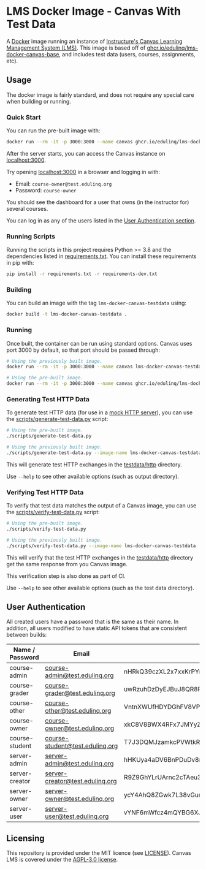 # LMS Docker Image - Canvas With Test Data

A [Docker](https://en.wikipedia.org/wiki/Docker_(software)) image running an instance of
[Instructure's Canvas Learning Management System (LMS)](https://en.wikipedia.org/wiki/Instructure).
This image is based off of [ghcr.io/edulinq/lms-docker-canvas-base](https://github.com/edulinq/lms-docker-canvas-base),
and includes test data (users, courses, assignments, etc).

## Usage

The docker image is fairly standard, and does not require any special care when building or running.

### Quick Start

You can run the pre-built image with:
```sh
docker run --rm -it -p 3000:3000 --name canvas ghcr.io/edulinq/lms-docker-canvas-testdata
```

After the server starts, you can access the Canvas instance on [localhost:3000](http://localhost:3000).

Try opening [localhost:3000](http://localhost:3000) in a browser and logging in with:
 - Email: `course-owner@test.edulinq.org`
 - Password: `course-owner`

You should see the dashboard for a user that owns (in the instructor for) several courses.

You can log in as any of the users listed in the [User Authentication section](#user-authentication).

### Running Scripts

Running the scripts in this project requires Python >= 3.8 and the dependencies listed in [requirements.txt](requirements.txt).
You can install these requirements in pip with:
```sh
pip install -r requirements.txt -r requirements-dev.txt
```

### Building

You can build an image with the tag `lms-docker-canvas-testdata` using:
```sh
docker build -t lms-docker-canvas-testdata .
```

### Running

Once built, the container can be run using standard options.
Canvas uses port 3000 by default, so that port should be passed through:
```sh
# Using the previously built image.
docker run --rm -it -p 3000:3000 --name canvas lms-docker-canvas-testdata

# Using the pre-built image.
docker run --rm -it -p 3000:3000 --name canvas ghcr.io/edulinq/lms-docker-canvas-testdata
```

### Generating Test HTTP Data

To generate test HTTP data (for use in a [mock HTTP server](https://github.com/edulinq/python-utils/blob/main/edq/testing/httpserver.py)),
you can use the [scripts/generate-test-data.py](scripts/generate-test-data.py) script:
```sh
# Using the pre-built image.
./scripts/generate-test-data.py

# Using the previously built image.
./scripts/generate-test-data.py --image-name lms-docker-canvas-testdata
```

This will generate test HTTP exchanges in the [testdata/http](testdata/http) directory.

Use `--help` to see other available options (such as output directory).

### Verifying Test HTTP Data

To verify that test data matches the output of a Canvas image,
you can use the [scripts/verify-test-data.py](scripts/verify-test-data.py) script:
```sh
# Using the pre-built image.
./scripts/verify-test-data.py

# Using the previously built image.
./scripts/verify-test-data.py --image-name lms-docker-canvas-testdata
```

This will verify that the test HTTP exchanges in the [testdata/http](testdata/http) directory
get the same response from you Canvas image.

This verification step is also done as part of CI.

Use `--help` to see other available options (such as the test data directory).

## User Authentication

All created users have a password that is the same as their name.
In addition, all users modified to have static API tokens that are consistent between builds:

| Name / Password | Email                           | API Token                                                        |
|-----------------|---------------------------------|------------------------------------------------------------------|
| course-admin    | course-admin@test.edulinq.org   | nHRkQ39czXL2x7xxKrPYmvtYTyWJCCHCVRMZTfTfZtJZZWXHnkN9UhnCy37XuYeK |
| course-grader   | course-grader@test.edulinq.org  | uwRzuhDzDyEJBuJ8QR8PRTLAZHRU7ErY6aTtACNtB7tHZNVzLLw2AGZTGLQya9YX |
| course-other    | course-other@test.edulinq.org   | VntnXWUfHDYDGhFV8VPmUrMEVuwJ3JeJ898FFDf7DHkGJ7vmrEW3eJx9cuHukh94 |
| course-owner    | course-owner@test.edulinq.org   | xkC8V8BWX4RFx7JMYyZuyDvtDAKRxuGHRxTR268eHzXCPYU46vw89DrBADat4n6U |
| course-student  | course-student@test.edulinq.org | T7J3DQMJzamkcPVWtkRh6zczx7CHEBy3JGJkvEeavcQyVKDGL9MAkveyJyDuAUEL |
| server-admin    | server-admin@test.edulinq.org   | hHKUya4aDV6BnPDuDv8rL7TBFmxmGuBzTMFRrmFfDNaZM4Wy7WQKfufNt9kW9m3W |
| server-creator  | server-creator@test.edulinq.org | R9Z9GhYLrUArnc2cTAeu3Q7fkBhw7CZtuKB8A9eTVhvHWFKWrDVD769GnNzraAGJ |
| server-owner    | server-owner@test.edulinq.org   | ycY4AhQ8ZGwk7L38vGur9HtG2WXevMcRh62eXU8KAfGRuXaXhXZE2wCthWVzRZn2 |
| server-user     | server-user@test.edulinq.org    | vYNF6mWfcz4mQYBG6XJXeJh8x4WNNeQHkEkVDWAQxc8JBC9GJFwCffP9fznK4QMK |

## Licensing

This repository is provided under the MIT licence (see [LICENSE](./LICENSE)).
Canvas LMS is covered under the [AGPL-3.0 license](https://github.com/instructure/canvas-lms/blob/master/LICENSE).
